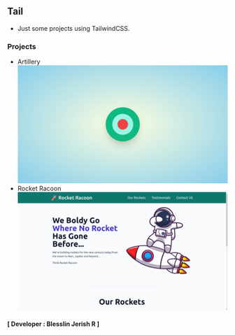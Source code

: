 ## Tail

- Just some projects using TailwindCSS.

### Projects

- Artillery
![Demo](DemoArtillery.png)
- Rocket Racoon
![Demo](DemoRocketRacoon.png)
#### [ Developer : Blesslin Jerish R ]
